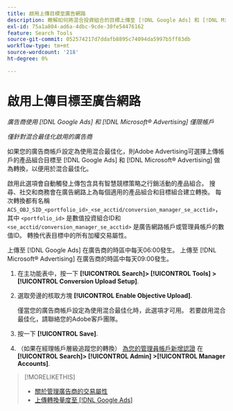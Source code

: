 ```yaml
---
title: 啟用上傳目標至廣告網路
description: 瞭解如何將混合投資組合的目標上傳至 [!DNL Google Ads] 和 [!DNL Microsoft® Advertising].
exl-id: 75a1a804-ad6a-4dbc-9cde-30fe54476162
feature: Search Tools
source-git-commit: 052574217d7ddafb8895c74094da5997b5ff83db
workflow-type: tm+mt
source-wordcount: '218'
ht-degree: 0%

---
```


# 啟用上傳目標至廣告網路

*廣告商使用 [!DNL Google Ads] 和 [!DNL Microsoft® Advertising] 僅限帳戶*

*僅針對混合最佳化啟用的廣告商*

如果您的廣告商帳戶設定為使用混合最佳化，則Adobe Advertising可選擇上傳帳戶的產品組合目標至 [!DNL Google Ads] 和 [!DNL Microsoft® Advertising] 做為轉換，以便用於混合最佳化。

啟用此選項會自動觸發上傳包含具有智慧競標策略之行銷活動的產品組合。 搜尋、社交和商務會在廣告網路上為每個適用的產品組合和目標組合建立轉換。 每次轉換都有名稱 `ACS_OBJ_SID_<portfolio_id>_<se_acctid/conversion_manager_se_acctid>`，其中 `<portfolio_id>` 是數值投資組合ID和 `<se_acctid/conversion_manager_se_acctid>` 是廣告網路帳戶或管理員帳戶的數值ID。 轉換代表目標中的所有加權交易屬性。

上傳至 [!DNL Google Ads] 在廣告商的時區中每天06:00發生。 上傳至 [!DNL Microsoft® Advertising] 在廣告商的時區中每天09:00發生。

<!-- Note to self: Conversions tracked by Google Ads and by the Microsoft Advertising universal event tracking (UET) tag aren't re-uploaded to the ad networks. -->

1. 在主功能表中，按一下 **[!UICONTROL Search]> [!UICONTROL Tools] >[!UICONTROL Conversion Upload Setup]**.

1. 選取旁邊的核取方塊 **[!UICONTROL Enable Objective Upload]**.

   僅當您的廣告商帳戶設定為使用混合最佳化時，此選項才可用。 若要啟用混合最佳化，請聯絡您的Adobe客戶團隊。

1. 按一下 **[!UICONTROL Save]**.

1. （如果在經理帳戶層級追蹤您的轉換） [為您的管理員帳戶新增認證](/help/search-social-commerce/admin/manager-accounts.md) 在 **[!UICONTROL Search]> [!UICONTROL Admin] >[!UICONTROL Manager Accounts]**.

>[!MORELIKETHIS]
>
>* [關於管理廣告商的交易屬性](/help/search-social-commerce/admin/transaction-properties/transaction-property-about.md)
>* [上傳轉換量度至 [!DNL Google Ads]](conversion-metrics-upload-to-google.md)
